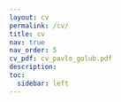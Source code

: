 ```yaml
---
layout: cv
permalink: /cv/
title: cv
nav: true
nav_order: 5
cv_pdf: cv_pavlo_golub.pdf
description:
toc:
  sidebar: left
---
```

